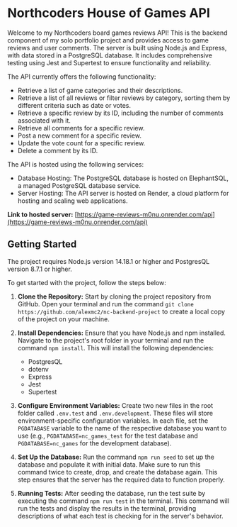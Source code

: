 # Northcoders House of Games API

Welcome to my Northcoders board games reviews API! This is the backend component of my solo portfolio project and provides access to game reviews and user comments. The server is built using Node.js and Express, with data stored in a PostgreSQL database. It includes comprehensive testing using Jest and Supertest to ensure functionality and reliability.

The API currently offers the following functionality:

- Retrieve a list of game categories and their descriptions.
- Retrieve a list of all reviews or filter reviews by category, sorting them by different criteria such as date or votes.
- Retrieve a specific review by its ID, including the number of comments associated with it.
- Retrieve all comments for a specific review.
- Post a new comment for a specific review.
- Update the vote count for a specific review.
- Delete a comment by its ID.

The API is hosted using the following services:

- Database Hosting: The PostgreSQL database is hosted on ElephantSQL, a managed PostgreSQL database service.
- Server Hosting: The API server is hosted on Render, a cloud platform for hosting and scaling web applications.

**Link to hosted server:** [https://game-reviews-m0nu.onrender.com/api](https://game-reviews-m0nu.onrender.com/api)

## Getting Started

The project requires Node.js version 14.18.1 or higher and PostgresQL version 8.7.1 or higher.

To get started with the project, follow the steps below:

1. **Clone the Repository:** Start by cloning the project repository from GitHub. Open your terminal and run the command `git clone https://github.com/alexmc2/nc-backend-project` to create a local copy of the project on your machine.

2. **Install Dependencies:** Ensure that you have Node.js and npm installed. Navigate to the project's root folder in your terminal and run the command `npm install`. This will install the following dependencies:

   - PostgresQL
   - dotenv
   - Express
   - Jest
   - Supertest

3. **Configure Environment Variables:** Create two new files in the root folder called `.env.test` and `.env.development`. These files will store environment-specific configuration variables. In each file, set the `PGDATABASE` variable to the name of the respective database you want to use (e.g., `PGDATABASE=nc_games_test` for the test database and `PGDATABASE=nc_games` for the development database).

4. **Set Up the Database:** Run the command `npm run seed` to set up the database and populate it with initial data. Make sure to run this command twice to create, drop, and create the database again. This step ensures that the server has the required data to function properly.

5. **Running Tests:** After seeding the database, run the test suite by executing the command `npm run test` in the terminal. This command will run the tests and display the results in the terminal, providing descriptions of what each test is checking for in the server's behavior.
